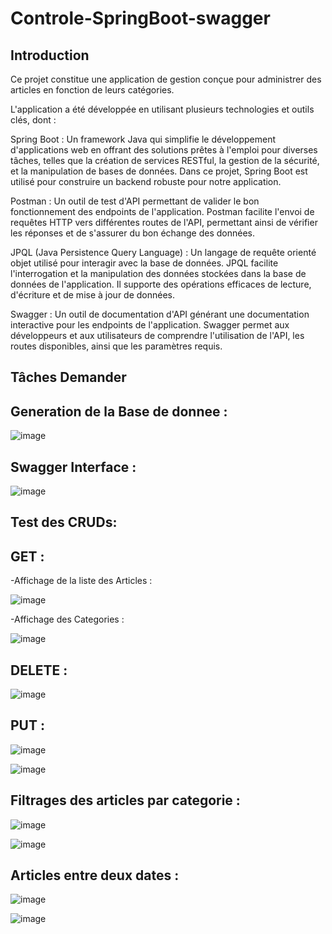 # Controle-SpringBoot-swagger
## Introduction

Ce projet constitue une application de gestion conçue pour administrer des articles en fonction de leurs catégories.

L'application a été développée en utilisant plusieurs technologies et outils clés, dont :

Spring Boot : Un framework Java qui simplifie le développement d'applications web en offrant des solutions prêtes à l'emploi pour diverses tâches, telles que la création de services RESTful, la gestion de la sécurité, et la manipulation de bases de données. Dans ce projet, Spring Boot est utilisé pour construire un backend robuste pour notre application.

Postman : Un outil de test d'API permettant de valider le bon fonctionnement des endpoints de l'application. Postman facilite l'envoi de requêtes HTTP vers différentes routes de l'API, permettant ainsi de vérifier les réponses et de s'assurer du bon échange des données.

JPQL (Java Persistence Query Language) : Un langage de requête orienté objet utilisé pour interagir avec la base de données. JPQL facilite l'interrogation et la manipulation des données stockées dans la base de données de l'application. Il supporte des opérations efficaces de lecture, d'écriture et de mise à jour de données.

Swagger : Un outil de documentation d'API générant une documentation interactive pour les endpoints de l'application. Swagger permet aux développeurs et aux utilisateurs de comprendre l'utilisation de l'API, les routes disponibles, ainsi que les paramètres requis.

## Tâches Demander 
## Generation de la Base de donnee :

![image](https://github.com/ghita-baghdad/Controle-SpringBoot-swagger/assets/147449053/1afeb4bf-d6e0-4e36-a052-9283205fb73a)

## Swagger Interface :

![image](https://github.com/ghita-baghdad/Controle-SpringBoot-swagger/assets/147449053/d38c0161-8849-4bee-9dda-78b394d3bae5)

## Test des CRUDs:

## GET :

-Affichage de la liste des Articles :

![image](https://github.com/ghita-baghdad/Controle-SpringBoot-swagger/assets/147449053/dcb2f4bc-5775-483c-8fcf-776552e588ee)

-Affichage des Categories :

![image](https://github.com/ghita-baghdad/Controle-SpringBoot-swagger/assets/147449053/90afe86b-13af-4ab7-b3ff-017f4847b9f0)

## DELETE :

![image](https://github.com/ghita-baghdad/Controle-SpringBoot-swagger/assets/147449053/45981a5d-6864-4a1a-99ff-0bf7c798df36)

## PUT :

![image](https://github.com/ghita-baghdad/Controle-SpringBoot-swagger/assets/147449053/b02b3716-0864-4b96-aff2-6a5e27c7ce72)

![image](https://github.com/ghita-baghdad/Controle-SpringBoot-swagger/assets/147449053/73447c9a-9bb5-4fee-b776-a29992f4da6f)


## Filtrages des articles par categorie :

![image](https://github.com/ghita-baghdad/Controle-SpringBoot-swagger/assets/147449053/17d10502-8a01-46f8-afc8-3ab72f4a2ea9)

![image](https://github.com/ghita-baghdad/Controle-SpringBoot-swagger/assets/147449053/f6d612c0-9585-4b52-84ac-1f7978b1e6ce)

## Articles entre deux dates :

![image](https://github.com/ghita-baghdad/Controle-SpringBoot-swagger/assets/147449053/939afc4d-aada-430a-864a-957c3d3beead)


![image](https://github.com/ghita-baghdad/Controle-SpringBoot-swagger/assets/147449053/3b3de988-a676-46d6-8a76-e985eecbc227)













